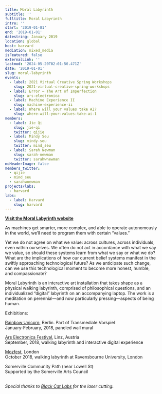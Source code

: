```yaml
---
title: Moral Labyrinth
subtitle: ''
fulltitle: Moral Labyrinth
intro: ''
start: '2019-01-01'
end: '2019-01-01'
datestring: January 2019
location: global
host: harvard
mediation: mixed_media
isFeatured: false
externalLink: ''
lastmod: '2024-05-20T02:01:50.471Z'
date: '2019-01-01'
slug: moral-labyrinth
events:
  - label: 2021 Virtual Creative Spring Workshops
    slug: 2021-virtual-creative-spring-workshops
  - label: Error – The Art of Imperfection
    slug: ars-electronica
  - label: Machine Experience II
    slug: machine-experience-ii
  - label: Where will your values take AI?
    slug: where-will-your-values-take-ai-1
members:
  - label: Jie Qi
    slug: jie-qi
    twitter: qijie
  - label: Mindy Seu
    slug: mindy-seu
    twitter: mind_seu
  - label: Sarah Newman
    slug: sarah-newman
    twitter: sarahwnewman
noHeaderImage: false
members_twitter:
  - qijie
  - mind_seu
  - sarahwnewman
projects/labs:
  - harvard
labs:
  - label: Harvard
    slug: harvard
---
```

**[Visit the Moral Labyrinth website](https://morallabyrinth.com)**


As machines get smarter, more complex, and able to operate autonomously in the world, we’ll need to program them with certain “values.”

Yet we do not agree on what we value: across cultures, across individuals, even within ourselves. We often do not act in accordance with what we say we value, so should these systems learn from what we say or what we do? What are the implications of how our current belief systems manifest in the swiftly approaching technological future? As we anticipate such change, can we use this technological moment to become more honest, humble, and compassionate?

Moral Labyrinth is an interactive art installation that takes shape as a physical walking labyrinth, comprised of philosophical questions, and an individualized “digital” labyrinth on an accompanying laptop. The work is a meditation on perennial—and now particularly pressing—aspects of being human. 

Exhibitions:

[Rainbow Unicorn](https://rainbow-unicorn.com/#gallery), Berlin. Part of Transmediale Vorspiel<br />
January-February, 2018, paneled wall mural

[Ars Electronica Festival](https://ars.electronica.art/error/en/), Linz, Austria<br />
September, 2018, walking labyrinth and interactive digital experience

[Mozfest](https://mozillafestival.org/), London<br />
October 2018, walking labyrinth at Ravensbourne University, London

Somerville Community Path (near Lowell St)<br />
Supported by the Somerville Arts Council
<br /><br />


*Special thanks to [Black Cat Labs](https://www.blackcatlabs.xyz/) for the laser cutting.*